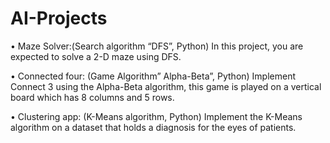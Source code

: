 # AI-Projects

•	Maze Solver:(Search algorithm “DFS”, Python) In this project, you are expected to solve a 2-D maze using DFS. 

•	Connected four: (Game Algorithm” Alpha-Beta”, Python) Implement Connect 3 using the Alpha-Beta algorithm, this game is played on a vertical board which has 8 columns and 5 rows.

•	Clustering app: (K-Means algorithm, Python) Implement the K-Means algorithm on a dataset that holds a diagnosis for the eyes of patients.
